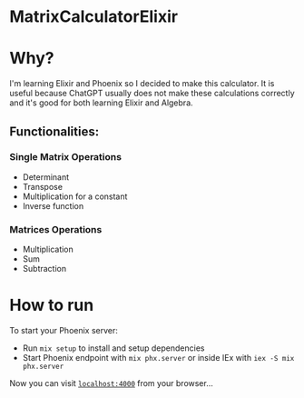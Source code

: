 # MatrixCalculatorElixir

# Why?

I'm learning Elixir and Phoenix so I decided to make this calculator. It is useful because ChatGPT usually does not make these calculations correctly and it's good for both learning Elixir and Algebra.

## Functionalities:

### Single Matrix Operations
- Determinant
- Transpose
- Multiplication for a constant
- Inverse function

### Matrices Operations
- Multiplication
- Sum
- Subtraction

# How to run
To start your Phoenix server:

  * Run `mix setup` to install and setup dependencies
  * Start Phoenix endpoint with `mix phx.server` or inside IEx with `iex -S mix phx.server`

Now you can visit [`localhost:4000`](http://localhost:4000) from your browser...